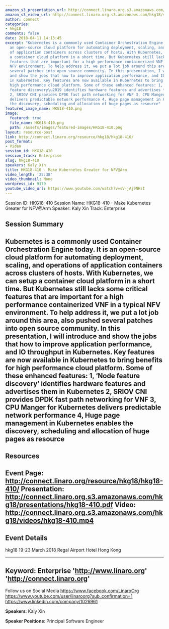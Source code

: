 ```yaml
---
amazon_s3_presentation_url: http://connect.linaro.org.s3.amazonaws.com/hkg18/presentations/hkg18-410.pdf
amazon_s3_video_url: http://connect.linaro.org.s3.amazonaws.com/hkg18/videos/hkg18-410.mp4
author: connect
categories:
- hkg18
comments: false
date: 2018-04-11 14:13:45
excerpt: "Kubernetes is a commonly used Container Orchestration Engine today. It is
  an open-source cloud platform for automating deployment, scaling, and operations
  of application containers across clusters of hosts. With Kubernetes, we can setup
  a container cloud platform in a short time. But Kubernetes still lacks some critical
  features that are important for a high performance containerized VNF in a typical
  NFV environment. To help address it, we put a lot job around this area, also pushed
  several patches into open source community. In this presentation, I will introduce
  and show the jobs that how to improve application performance, and IO throughput
  in Kubernetes. Key features are now available in Kubernetes to bring benefits for
  high performance cloud platform. Some of these enhanced features: 1, \u2018Node
  feature discovery\u2019 identifies hardware features and advertises them in Kubernetes
  2, SRIOV CNI provides DPDK fast path networking for VNF 3, CPU Manger for Kubernetes
  delivers predictable network performance 4, Huge page management in Kubernetes enables
  the discovery, scheduling and allocation of huge pages as resource"
featured_image_name: HKG18-410.png
image:
  featured: true
  file_name: HKG18-410.png
  path: /assets/images/featured-images/HKG18-410.png
layout: resource-post
link: http://connect.linaro.org/resource/hkg18/hkg18-410/
post_format:
- Video
session_id: HKG18-410
session_track: Enterprise
slug: hkg18-410
speakers: Kaly Xin
title: HKG18-410 - Make Kubernetes Greater for NFV@Arm
video_length: '25:38'
video_thumbnail: None
wordpress_id: 9179
youtube_video_url: https://www.youtube.com/watch?v=sV-jAj9NHzI
---
```


Session ID: HKG18-410
Session Name: HKG18-410 - Make Kubernetes Greater for NFV@Arm
Speaker: Kaly Xin
Track: Enterprise


## Session Summary
Kubernetes is a commonly used Container Orchestration Engine today. It is an open-source cloud platform for automating deployment, scaling, and operations of application containers across clusters of hosts. With Kubernetes, we can setup a container cloud platform in a short time. But Kubernetes still lacks some critical features that are important for a high performance containerized VNF in a typical NFV environment. To help address it, we put a lot job around this area, also pushed several patches into open source community. In this presentation, I will introduce and show the jobs that how to improve application performance, and IO throughput in Kubernetes. Key features are now available in Kubernetes to bring benefits for high performance cloud platform. Some of these enhanced features: 1, ‘Node feature discovery’ identifies hardware features and advertises them in Kubernetes 2, SRIOV CNI provides DPDK fast path networking for VNF 3, CPU Manger for Kubernetes delivers predictable network performance 4, Huge page management in Kubernetes enables the discovery, scheduling and allocation of huge pages as resource
---------------------------------------------------
## Resources
Event Page: http://connect.linaro.org/resource/hkg18/hkg18-410/
Presentation: http://connect.linaro.org.s3.amazonaws.com/hkg18/presentations/hkg18-410.pdf
Video: http://connect.linaro.org.s3.amazonaws.com/hkg18/videos/hkg18-410.mp4
 ---------------------------------------------------
## Event Details
hkg18
19-23 March 2018 
Regal Airport Hotel Hong Kong

---------------------------------------------------
Keyword: Enterprise
'http://www.linaro.org'
'http://connect.linaro.org'
---------------------------------------------------
Follow us on Social Media
https://www.facebook.com/LinaroOrg
https://www.youtube.com/user/linaroorg?sub_confirmation=1
https://www.linkedin.com/company/1026961

**Speakers**: Kaly Xin

**Speaker Positions**: Principal Software Engineer